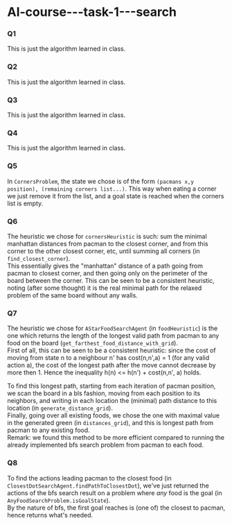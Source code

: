 # AI-course---task-1---search
### Q1
This is just the algorithm learned in class. 

### Q2
This is just the algorithm learned in class. 

### Q3
This is just the algorithm learned in class. 

### Q4
This is just the algorithm learned in class. 

### Q5
In `CornersProblem`, the state we chose is of the form `(pacmans x,y position), (remaining corners list...)`.
This way when eating a corner we just remove it from the list,
and a goal state is reached when the corners list is empty.

### Q6
The heuristic we chose for `cornersHeuristic` is such: 
sum the minimal manhattan distances from pacman to the closest corner, and from this corner to the other closest corner, etc, until summing all corners (in `find_closest_corner`).
<br>
This essentially gives the "manhattan" distance of a path going from pacman to closest corner, and then going only on the perimeter of the board between the corner.
This can be seen to be a consistent heuristic, noting (after some thought) it is the real minimal path for the relaxed problem of the same board without any walls.
### Q7
The heuristic we chose for `AStarFoodSearchAgent` (in `foodHeuristic`)
is the one which returns the length of the longest valid path from pacman to any food on the board (`get_farthest_food_distance_with_grid`).
<br>
First of all, this can be seen to be a consistent heuristic:
since the cost of moving from state n to a neighbour n' has cost(n,n',a) = 1 (for any valid action a),
the cost of the longest path after the move cannot decrease by more then 1.
Hence the inequality h(n) <= h(n') + cost(n,n', a) holds.  

To find this longest path, starting from each iteration of pacman position, we scan the board in a bls fashion,
moving from each position to its neighbors,
and writing in each location the (minimal) path distance to this location (in `generate_distance_grid`).
<br>
Finally, going over all existing foods, we chose the one with maximal value in the generated green (in `distances_grid`),
and this is longest path from pacman to any existing food.
<br>
Remark: we found this method to be more efficient compared to running the already implemented bfs search problem from pacman to each food. 

### Q8
To find the actions leading pacman to the closest food (in `ClosestDotSearchAgent.findPathToClosestDot`),
we've just returned the actions of the bfs search result on a problem where *any* food is the goal (in `AnyFoodSearchProblem.isGoalState`).
<br> By the nature of bfs, the first goal reaches is (one of) the closest to pacman, hence returns what's needed.
